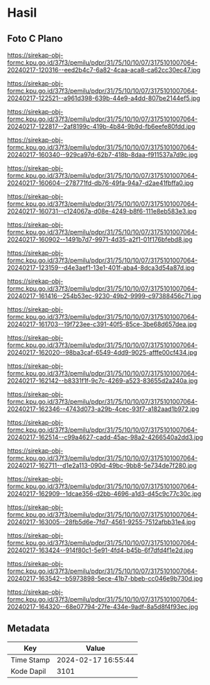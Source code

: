 # Hasil

## Foto C Plano

https://sirekap-obj-formc.kpu.go.id/37f3/pemilu/pdpr/31/75/10/10/07/3175101007064-20240217-120316--eed2b4c7-6a82-4caa-aca8-ca62cc30ec47.jpg

https://sirekap-obj-formc.kpu.go.id/37f3/pemilu/pdpr/31/75/10/10/07/3175101007064-20240217-122521--a961d398-639b-44e9-a4dd-807be2144ef5.jpg

https://sirekap-obj-formc.kpu.go.id/37f3/pemilu/pdpr/31/75/10/10/07/3175101007064-20240217-122817--2af8199c-419b-4b84-9b9d-fb6eefe80fdd.jpg

https://sirekap-obj-formc.kpu.go.id/37f3/pemilu/pdpr/31/75/10/10/07/3175101007064-20240217-160340--929ca97d-62b7-418b-8daa-f911537a7d9c.jpg

https://sirekap-obj-formc.kpu.go.id/37f3/pemilu/pdpr/31/75/10/10/07/3175101007064-20240217-160604--278771fd-db76-49fa-94a7-d2ae41fbffa0.jpg

https://sirekap-obj-formc.kpu.go.id/37f3/pemilu/pdpr/31/75/10/10/07/3175101007064-20240217-160731--c124067a-d08e-4249-b8f6-111e8eb583e3.jpg

https://sirekap-obj-formc.kpu.go.id/37f3/pemilu/pdpr/31/75/10/10/07/3175101007064-20240217-160902--1491b7d7-9971-4d35-a2f1-01f176bfebd8.jpg

https://sirekap-obj-formc.kpu.go.id/37f3/pemilu/pdpr/31/75/10/10/07/3175101007064-20240217-123159--d4e3aef1-13e1-401f-aba4-8dca3d54a87d.jpg

https://sirekap-obj-formc.kpu.go.id/37f3/pemilu/pdpr/31/75/10/10/07/3175101007064-20240217-161416--254b53ec-9230-49b2-9999-c97388456c71.jpg

https://sirekap-obj-formc.kpu.go.id/37f3/pemilu/pdpr/31/75/10/10/07/3175101007064-20240217-161703--19f723ee-c391-40f5-85ce-3be68d657dea.jpg

https://sirekap-obj-formc.kpu.go.id/37f3/pemilu/pdpr/31/75/10/10/07/3175101007064-20240217-162020--98ba3caf-6549-4dd9-9025-afffe00cf434.jpg

https://sirekap-obj-formc.kpu.go.id/37f3/pemilu/pdpr/31/75/10/10/07/3175101007064-20240217-162142--b8331f1f-9c7c-4269-a523-83655d2a240a.jpg

https://sirekap-obj-formc.kpu.go.id/37f3/pemilu/pdpr/31/75/10/10/07/3175101007064-20240217-162346--4743d073-a29b-4cec-93f7-a182aad1b972.jpg

https://sirekap-obj-formc.kpu.go.id/37f3/pemilu/pdpr/31/75/10/10/07/3175101007064-20240217-162514--c99a4627-cadd-45ac-98a2-4266540a2dd3.jpg

https://sirekap-obj-formc.kpu.go.id/37f3/pemilu/pdpr/31/75/10/10/07/3175101007064-20240217-162711--d1e2a113-090d-49bc-9bb8-5e734de7f280.jpg

https://sirekap-obj-formc.kpu.go.id/37f3/pemilu/pdpr/31/75/10/10/07/3175101007064-20240217-162909--1dcae356-d2bb-4696-a1d3-d45c9c77c30c.jpg

https://sirekap-obj-formc.kpu.go.id/37f3/pemilu/pdpr/31/75/10/10/07/3175101007064-20240217-163005--28fb5d6e-7fd7-4561-9255-7512afbb31e4.jpg

https://sirekap-obj-formc.kpu.go.id/37f3/pemilu/pdpr/31/75/10/10/07/3175101007064-20240217-163424--914f80c1-5e91-4fd4-b45b-6f7dfd4f1e2d.jpg

https://sirekap-obj-formc.kpu.go.id/37f3/pemilu/pdpr/31/75/10/10/07/3175101007064-20240217-163542--b5973898-5ece-41b7-bbeb-cc046e9b730d.jpg

https://sirekap-obj-formc.kpu.go.id/37f3/pemilu/pdpr/31/75/10/10/07/3175101007064-20240217-164320--68e07794-27fe-434e-9adf-8a5d8f4f93ec.jpg


## Metadata

| Key        | Value               |
| ---------- | ------------------- |
| Time Stamp | 2024-02-17 16:55:44 |
| Kode Dapil | 3101                |



